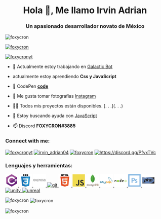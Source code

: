<h1 align="center">Hola 👋, Me llamo Irvin Adrian</h1>
<h3 align="center">Un apasionado desarrollador novato de México</h3>

<p align="left"> <img src="https://komarev.com/ghpvc/?username=foxycron&label=Profile%20views&color=0e75b6&style=flat" alt="foxycron" /> </p>

<p align="left"> <a href="https://github.com/ryo-ma/github-profile-trophy"><img src="https://github-profile-trophy.vercel.app/?username=foxycron" alt="foxycron" /></a> </p>

<p align="left"> <a href="https://twitter.com/foxycronyt" target="blank"><img src="https://img.shields.io/twitter/follow/foxycronyt?logo=twitter&style=for-the-badge" alt="foxycronyt" /></a> </p>

- 🔭 Actualmente estoy trabajando en [Galactic Bot](https://discord.com/oauth2/authorize?client_id=639207679616614412&scope=bot&permissions=2146958847)

- actualmente estoy aprendiendo **Css y JavaScript**

- 👯 CodePen **[code](https://codepen.io/foxycron)**

- 📝 Me gusta tomar fotografias [Instagram](https://www.instagram.com/irvin_adrian04/)

- 👨‍💻 Todos mis proyectos están disponibles. [. . .](. . .)

- 🤝 Estoy buscando ayuda con [JavaScript](JavaScript)

- 📫 Discord **FOXYCRON#3885**

<h3 align="left">Connect with me:</h3>
<p align="left">
<a href="https://twitter.com/foxycronyt" target="blank"><img align="center" src="https://raw.githubusercontent.com/rahuldkjain/github-profile-readme-generator/master/src/images/icons/Social/twitter.svg" alt="foxycronyt" height="30" width="40" /></a>
<a href="https://instagram.com/irvin_adrian04" target="blank"><img align="center" src="https://raw.githubusercontent.com/rahuldkjain/github-profile-readme-generator/master/src/images/icons/Social/instagram.svg" alt="irvin_adrian04" height="30" width="40" /></a>
<a href="https://www.youtube.com/c/foxycron" target="blank"><img align="center" src="https://raw.githubusercontent.com/rahuldkjain/github-profile-readme-generator/master/src/images/icons/Social/youtube.svg" alt="foxycron" height="30" width="40" /></a>
<a href="https://discord.gg/https://discord.gg/PfvxTVc" target="blank"><img align="center" src="https://raw.githubusercontent.com/rahuldkjain/github-profile-readme-generator/master/src/images/icons/Social/discord.svg" alt="https://discord.gg/PfvxTVc" height="30" width="40" /></a>
</p>

<h3 align="left">Lenguajes y herramientas:</h3>
<p align="left"> <a href="https://www.w3schools.com/cs/" target="_blank" rel="noreferrer"> <img src="https://raw.githubusercontent.com/devicons/devicon/master/icons/csharp/csharp-original.svg" alt="csharp" width="40" height="40"/> </a> <a href="https://www.w3schools.com/css/" target="_blank" rel="noreferrer"> <img src="https://raw.githubusercontent.com/devicons/devicon/master/icons/css3/css3-original-wordmark.svg" alt="css3" width="40" height="40"/> </a> <a href="https://expressjs.com" target="_blank" rel="noreferrer"> <img src="https://raw.githubusercontent.com/devicons/devicon/master/icons/express/express-original-wordmark.svg" alt="express" width="40" height="40"/> </a> <a href="https://git-scm.com/" target="_blank" rel="noreferrer"> <img src="https://www.vectorlogo.zone/logos/git-scm/git-scm-icon.svg" alt="git" width="40" height="40"/> </a> <a href="https://www.w3.org/html/" target="_blank" rel="noreferrer"> <img src="https://raw.githubusercontent.com/devicons/devicon/master/icons/html5/html5-original-wordmark.svg" alt="html5" width="40" height="40"/> </a> <a href="https://developer.mozilla.org/en-US/docs/Web/JavaScript" target="_blank" rel="noreferrer"> <img src="https://raw.githubusercontent.com/devicons/devicon/master/icons/javascript/javascript-original.svg" alt="javascript" width="40" height="40"/> </a> <a href="https://www.mongodb.com/" target="_blank" rel="noreferrer"> <img src="https://raw.githubusercontent.com/devicons/devicon/master/icons/mongodb/mongodb-original-wordmark.svg" alt="mongodb" width="40" height="40"/> </a> <a href="https://www.mysql.com/" target="_blank" rel="noreferrer"> <img src="https://raw.githubusercontent.com/devicons/devicon/master/icons/mysql/mysql-original-wordmark.svg" alt="mysql" width="40" height="40"/> </a> <a href="https://nodejs.org" target="_blank" rel="noreferrer"> <img src="https://raw.githubusercontent.com/devicons/devicon/master/icons/nodejs/nodejs-original-wordmark.svg" alt="nodejs" width="40" height="40"/> </a> <a href="https://www.photoshop.com/en" target="_blank" rel="noreferrer"> <img src="https://raw.githubusercontent.com/devicons/devicon/master/icons/photoshop/photoshop-line.svg" alt="photoshop" width="40" height="40"/> </a> <a href="https://www.php.net" target="_blank" rel="noreferrer"> <img src="https://raw.githubusercontent.com/devicons/devicon/master/icons/php/php-original.svg" alt="php" width="40" height="40"/> </a> <a href="https://unity.com/" target="_blank" rel="noreferrer"> <img src="https://www.vectorlogo.zone/logos/unity3d/unity3d-icon.svg" alt="unity" width="40" height="40"/> </a> <a href="https://unrealengine.com/" target="_blank" rel="noreferrer"> <img src="https://raw.githubusercontent.com/kenangundogan/fontisto/036b7eca71aab1bef8e6a0518f7329f13ed62f6b/icons/svg/brand/unreal-engine.svg" alt="unreal" width="40" height="40"/> </a> </p>

<p><img align="left" src="https://github-readme-stats.vercel.app/api/top-langs?username=foxycron&show_icons=true&locale=en&layout=compact" alt="foxycron" /></p>

<p>&nbsp;<img align="center" src="https://github-readme-stats.vercel.app/api?username=foxycron&show_icons=true&locale=en" alt="foxycron" /></p>

<p><img align="center" src="https://github-readme-streak-stats.herokuapp.com/?user=foxycron&" alt="foxycron" /></p>
